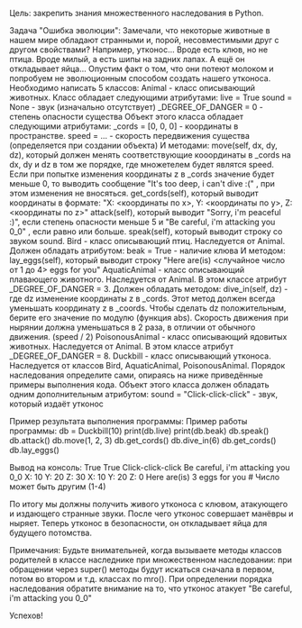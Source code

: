 Цель: закрепить знания множественного наследования в Python.

Задача "Ошибка эволюции":
Замечали, что некоторые животные в нашем мире обладают странными и, порой, несовместимыми друг с другом свойствами? Например, утконос... Вроде есть клюв, но не птица. Вроде милый, а есть шипы на задних лапах. А ещё он откладывает яйца... Опустим факт о том, что они потеют молоком и попробуем не эволюционным способом создать нашего утконоса.
Необходимо написать 5 классов:
Animal - класс описывающий животных.
Класс обладает следующими атрибутами:
live = True
sound = None - звук (изначально отсутствует)
_DEGREE_OF_DANGER = 0 - степень опасности существа
Объект этого класса обладает следующими атрибутами:
_cords = [0, 0, 0] - координаты в пространстве.
speed = ... - скорость передвижения существа (определяется при создании объекта)
И методами:
move(self, dx, dy, dz), который должен менять соответствующие кооординаты в _cords на dx, dy и dz в том же порядке, где множетелем будет являтся speed. Если при попытке изменения координаты z в _cords значение будет меньше 0, то выводить сообщение "It's too deep, i can't dive :(" , при этом изменения не вносяться.
get_cords(self), который выводит координаты в формате: "X: <координаты по x>, Y: <координаты по y>, Z: <координаты по z>"
attack(self), который выводит "Sorry, i'm peaceful :)", если степень опасности меньше 5 и "Be careful, i'm attacking you 0_0" , если равно или больше.
speak(self), который выводит строку со звуком sound.
Bird - класс описывающий птиц. Наследуется от Animal.
Должен обладать атрибутом:
beak = True - наличие клюва
И методом:
lay_eggs(self), который выводит строку "Here are(is) <случайное число от 1 до 4> eggs for you"
AquaticAnimal - класс описывающий плавающего животного. Наследуется от Animal.
В этом классе атрибут _DEGREE_OF_DANGER = 3.
Должен обладать методом:
dive_in(self, dz) - где dz изменение координаты z в _cords. Этот метод должен всегда уменьшать координату z в _coords. Чтобы сделать dz положительным, берите его значение по модулю (функция abs). Скорость движения при нырянии должна уменьшаться в 2 раза, в отличии от обычного движения. (speed / 2)
PoisonousAnimal - класс описывающий ядовитых животных. Наследуется от Animal.
В этом классе атрибут _DEGREE_OF_DANGER = 8.
Duckbill - класс описывающий утконоса. Наследуется от классов Bird, AquaticAnimal, PoisonousAnimal. Порядок наследования определите сами, опираясь на ниже приведённые примеры выполнения кода.
Объект этого класса должен обладать одним дополнительным атрибутом:
sound = "Click-click-click" - звук, который издаёт утконос

Пример результата выполнения программы:
Пример работы программы:
db = Duckbill(10)
print(db.live)
print(db.beak)
db.speak()
db.attack()
db.move(1, 2, 3)
db.get_cords()
db.dive_in(6)
db.get_cords()
db.lay_eggs()

Вывод на консоль:
True
True
Click-click-click
Be careful, i'm attacking you 0_0
X: 10 Y: 20 Z: 30
X: 10 Y: 20 Z: 0
Here are(is) 3 eggs for you # Число может быть другим (1-4)

По итогу мы должны получить живого утконоса с клювом, атакующего и издающего странные звуки.
После чего утконос совершает манёвры и ныряет.
Теперь утконос в безопасности, он откладывает яйца для будущего потомства.

Примечания:
Будьте внимательней, когда вызываете методы классов родителей в классе наследнике при множественном наследовании: при обращении через super() методы будут искаться сначала в первом, потом во втором и т.д. классах по mro().
При определении порядка наследования обратите внимание на то, что утконос атакует "Be careful, i'm attacking you 0_0"

Успехов!
